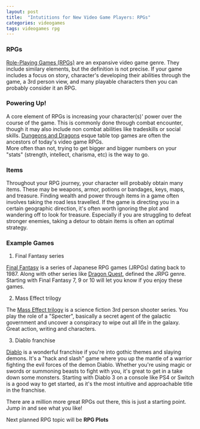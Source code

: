 ```yaml
---
layout: post
title:  "Intutitions for New Video Game Players: RPGs"
categories: videogames
tags: videogames rpg
---
```


### RPGs
[Role-Playing Games (RPGs)](https://en.wikipedia.org/wiki/Role-playing_video_game) are an expansive video game genre. 
They include similary elements, but the definition is not precise.
If your game includes a focus on story, character's developing their abilities through the game, a 3rd person view, and many playable characters then you can probably consider it an RPG. 

### Powering Up!
A core element of RPGs is increasing your character(s)' power over the course of the game. 
This is commonly done through combat encounter, though it may also include non combat abilities like tradeskills or social skills. 
[Dungeons and Dragons](https://en.wikipedia.org/wiki/Dungeons_%26_Dragons) esque table top games are often the ancestors of today's video game RPGs.  
More often than not, trying to get bigger and bigger numbers on your "stats" (strength, intellect, charisma, etc) is the way to go.

### Items
Throughout your RPG journey, your character will probably obtain many items. 
These may be weapons, armor, potions or bandages, keys, maps, and treasure. 
Finding wealth and power through items in a game often involves taking the road less travelled. 
If the game is directing you in a certain geographic direction, it's often worth ignoring the plot and wandering off to look for treasure. 
Especially if you are struggling to defeat stronger enemies, taking a detour to obtain items is often an optimal strategy. 

### Example Games
1. Final Fantasy series

[Final Fantasy](https://en.wikipedia.org/wiki/Final_Fantasy) is a series of Japanese RPG games (JRPGs) dating back to 1987. 
Along with other series like [Dragon Quest](https://en.wikipedia.org/wiki/Dragon_Quest), defined the JRPG genre. 
Starting with Final Fantasy 7, 9 or 10 will let you know if you enjoy these games. 

2. Mass Effect trilogy

The [Mass Effect trilogy](https://en.wikipedia.org/wiki/Mass_Effect#Mass_Effect_Trilogy) is a science fiction 3rd person shooter series. 
You play the role of a "Specter", basically a secret agent of the galactic government and uncover a conspiracy to wipe out all life in the galaxy. 
Great action, writing and characters. 

3. Diablo franchise

[Diablo](https://en.wikipedia.org/wiki/Diablo_(series)) is a wonderful franchise if you're into gothic themes and slaying demons. 
It's a "hack and slash" game where you up the mantle of a warrior fighting the evil forces of the demon Diablo. 
Whether you're using magic or swords or summoning beasts to fight with you, it's great to get in a take down some monsters. 
Starting with Diablo 3 on a console like PS4 or Switch is a good way to get started, as it's the most intuitive and approachable title in the franchise. 

There are a million more great RPGs out there, this is just a starting point. 
Jump in and see what you like!

Next planned RPG topic will be **RPG Plots**